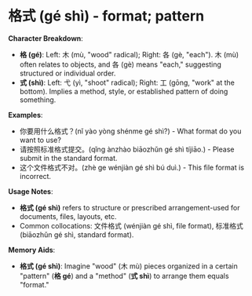 # **格式 (gé shì) - format; pattern**

**Character Breakdown**:  
- **格 (gé)**: Left: 木 (mù, "wood" radical); Right: 各 (gè, "each"). 木 (mù) often relates to objects, and 各 (gè) means "each," suggesting structured or individual order.  
- **式 (shì)**: Left: 弋 (yì, "shoot" radical); Right: 工 (gōng, "work" at the bottom). Implies a method, style, or established pattern of doing something.

**Examples**:  
- 你要用什么格式？(nǐ yào yòng shénme gé shì?) - What format do you want to use?  
- 请按照标准格式提交。(qǐng ànzhào biāozhǔn gé shì tíjiāo.) - Please submit in the standard format.  
- 这个文件格式不对。(zhè ge wénjiàn gé shì bú duì.) - This file format is incorrect.

**Usage Notes**:  
- **格式 (gé shì)** refers to structure or prescribed arrangement-used for documents, files, layouts, etc.  
- Common collocations: 文件格式 (wénjiàn gé shì, file format), 标准格式 (biāozhǔn gé shì, standard format).

**Memory Aids**:  
- **格式 (gé shì)**: Imagine "wood" (木 mù) pieces organized in a certain "pattern" (**格 gé**) and a "method" (**式 shì**) to arrange them equals "format."